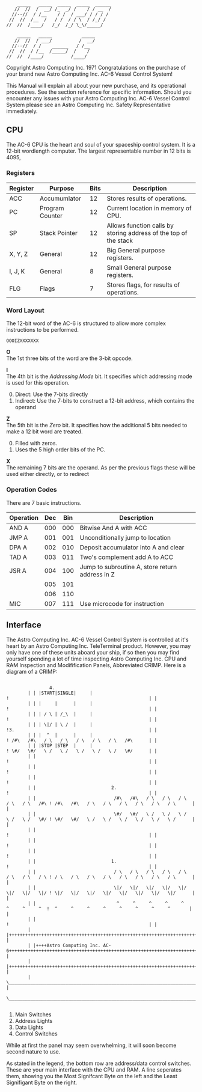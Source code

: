 ```
    _____   _____  _____  _____  ______
   //  //  /  __/ /_  _/ /    / / __  /
  //--//  / /__    / /  / ___/ / / / /
 //  //  /__  /   / /  / / \  / /_/ /
//  //  /____/   /_/  /_/ \_\/_____/ 

    _____   _____           _____
   //  //  / ___/          /  __/
  //--//  / /    ______   / /__
 //  //  / /__  /_____/  /    /
//  //  /____/          /____/

```
Copyright Astro Computing Inc. 1971
Congratulations on the purchase of your brand new Astro Computing Inc. AC-6 Vessel Control System!

This Manual will explain all about your new purchase, and its operational procedures. See the section reference for specific information. Should you encounter any issues with your Astro Computing Inc. AC-6 Vessel Control System please see an Astro Computing Inc. Safety Representative immediately.

## CPU
The AC-6 CPU is the heart and soul of your spaceship control system. It is a 12-bit wordlength computer. The largest representable number in 12 bits is 4095, 

### Registers
Register|Purpose        |Bits|Description
--------|---------------|----|----------
ACC     |Accumumlator   |12  |Stores results of operations.
PC      |Program Counter|12  |Current location in memory of CPU.
SP      |Stack Pointer  |12  |Allows function calls by storing address of the top of the stack
X, Y, Z |General        |12  |Big General purpose registers.
I, J, K |General        |8   |Small General purpose registers.
FLG     |Flags          |7   |Stores flags, for results of operations.

### Word Layout
The 12-bit word of the AC-6 is structured to allow more complex instructions to be performed.

```
OOOIZXXXXXXX
```

**O**  
The 1st three bits of the word are the 3-bit opcode.

**I**  
The 4th bit is the *Addressing Mode* bit. It specifies which addressing mode is
used for this operation.

0. Direct: Use the 7-bits directly
1. Indirect: Use the 7-bits to construct a 12-bit address, which contains the operand

**Z**  
The 5th bit is the *Zero* bit. It specifies how the additional 5 bits needed
to make a 12 bit word are treated.

0. Filled with zeros.
1. Uses the 5 high order bits of the PC.

**X**  
The remaining 7 bits are the operand. As per the previous flags these will
be used either directly, or to redirect

### Operation Codes
There are 7 basic instructions.

Operation|Dec|Bin|Description
---------|---|---|------------
AND A    |000|000|Bitwise And A with ACC
JMP A    |001|001|Unconditionally jump to location 
DPA A    |002|010|Deposit accumulator into A and clear
TAD A    |003|011|Two's complement add A to ACC
JSR A    |004|100|Jump to subroutine A, store return address in Z
         |005|101|
         |006|110|
MIC      |007|111|Use microcode for instruction


## Interface

The Astro Computing Inc. AC-6 Vessel Control System is controlled at it's heart by an Astro Computing Inc. TeleTerminal product. However, you may only have one of these units aboard your ship, if so then you may find yourself spending a lot of time inspecting Astro Computing Inc. CPU and RAM Inspection and Modifification Panels, Abbreviated CRIMP. Here is a diagram of a CRIMP:

```

				4.
        | | |START|SINGLE|     |                                                      !                                                    | |
        | | |     |      |     |                                                      !                                                    | |
        | | | / \ | /_\  |     |                                                      !                                                    | |
        | | | \|/ | \ /  |     |                                                      !3.                                                  | |
        | | |  ^  |      |     |                                                      ! /#\   /#\   / \   / \   / \   / \   / \   /#\      | |
        | | |STOP |STEP  |     |                                                      ! \#/   \#/   \ /   \ /   \ /   \ /   \ /   \#/      | |
        | |                                                                           !                                                    | |
        | |                                                                           !                                                    | |
        | |                                                                           !                                                    | |
        | |                            2.                                             !                                                    | |
        | |                             /#\   /#\   / \   / \   / \   / \   / \   /#\ ! /#\   /#\   / \   / \   / \   / \   / \   / \      | |
        | |                             \#/   \#/   \ /   \ /   \ /   \ /   \ /   \#/ ! \#/   \#/   \ /   \ /   \ /   \ /   \ /   \ /      | |
        | |                                                                           !                                                    | |
        | |                                                                           !                                                    | |
        | |                                                                           !                                                    | |
        | |                            1.                                             !                                                    | |
        | |                             / \   / \   / \   / \   / \   / \   / \   / \ ! / \   / \   / \   / \   / \   / \   / \   / \      | |
        | |                             \|/   \|/   \|/   \|/   \|/   \|/   \|/   \|/ ! \|/   \|/   \|/   \|/   \|/   \|/   \|/   \|/      | |
        | |                              ^     ^     ^     ^     ^     ^     ^     ^  !  ^     ^     ^     ^     ^     ^     ^     ^       | |
        | |                                                                           !                                                    | |
        | |++++++++++++++++++++++++++++++++++++++++++++++++++++++++++++++++++++++++++++++++++++++++++++++++++++++++++++++++++++++++++++++++| |
        | |++++Astro Computing Inc. AC-6+++++++++++++++++++++++++++++++++++++++++++++++++++++++++++++++++++++++++++++++++++++++++++++++++++| |
        | |++++++++++++++++++++++++++++++++++++++++++++++++++++++++++++++++++++++++++++++++++++++++++++++++++++++++++++++++++++++++++++++++| |
        | \________________________________________________________________________________________________________________________________/ |
        \____________________________________________________________________________________________________________________________________/


```

1. Main Switches
2. Address Lights
3. Data Lights
4. Control Switches

While at first the panel may seem overwhelming, it will soon become second nature to use. 

As stated in the legend, the bottom row are address/data control switches. These are your main interface with the CPU and RAM. A line seperates them, showing you the Most Signifcant Byte on the left and the Least Signifigant Byte on the right. 

